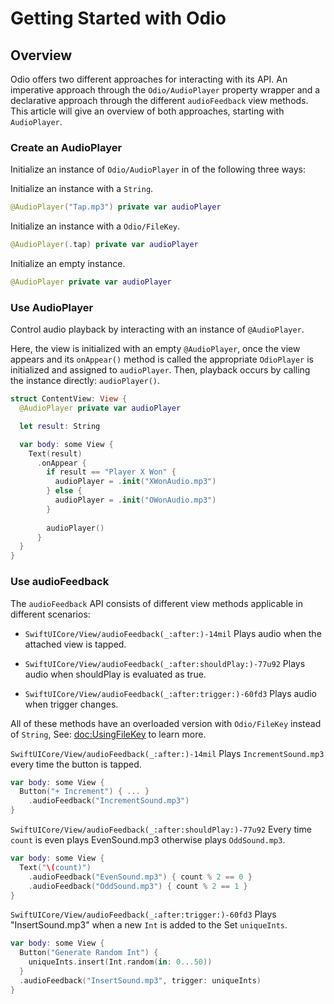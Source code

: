 # Getting Started with Odio

## Overview

Odio offers two different approaches for interacting with its API.
An imperative approach through the ``Odio/AudioPlayer`` property wrapper and
a declarative approach through the different `audioFeedback` view methods.
This article will give an overview of both approaches, starting with `AudioPlayer`.

### Create an AudioPlayer

Initialize an instance of ``Odio/AudioPlayer`` in of the following three ways:

Initialize an instance with a `String`.
```swift
@AudioPlayer("Tap.mp3") private var audioPlayer
```

Initialize an instance with a ``Odio/FileKey``.
```swift
@AudioPlayer(.tap) private var audioPlayer
```

Initialize an empty instance.
```swift
@AudioPlayer private var audioPlayer 
```

### Use AudioPlayer
Control audio playback by interacting with an instance of `@AudioPlayer`.

Here, the view is initialized with an empty `@AudioPlayer`,
once the view appears and its `onAppear()` method is called
the appropriate `OdioPlayer` is initialized and assigned to `audioPlayer`.
Then, playback occurs by calling the instance directly: `audioPlayer()`.
```swift
struct ContentView: View {
  @AudioPlayer private var audioPlayer

  let result: String

  var body: some View {
    Text(result)
      .onAppear {
        if result == "Player X Won" {
          audioPlayer = .init("XWonAudio.mp3")
        } else {
          audioPlayer = .init("OWonAudio.mp3")
        }
      
        audioPlayer()
      }
  }
}
```

### Use audioFeedback

The `audioFeedback` API consists of different view methods applicable in different scenarios:

* ``SwiftUICore/View/audioFeedback(_:after:)-14mil`` Plays audio when the attached view is tapped.

* ``SwiftUICore/View/audioFeedback(_:after:shouldPlay:)-77u92`` Plays audio when shouldPlay is evaluated as true.

* ``SwiftUICore/View/audioFeedback(_:after:trigger:)-60fd3`` Plays audio when trigger changes.

All of these methods have an overloaded version with ``Odio/FileKey`` instead of `String`,
See: <doc:UsingFileKey> to learn more.

``SwiftUICore/View/audioFeedback(_:after:)-14mil`` Plays `IncrementSound.mp3` every time the button is tapped.
```swift
var body: some View {
  Button("+ Increment") { ... }
    .audioFeedback("IncrementSound.mp3")
}
```

``SwiftUICore/View/audioFeedback(_:after:shouldPlay:)-77u92`` Every time `count` is even plays EvenSound.mp3
otherwise plays `OddSound.mp3`.
```swift
var body: some View {
  Text("\(count)")
    .audioFeedback("EvenSound.mp3") { count % 2 == 0 }
    .audioFeedback("OddSound.mp3") { count % 2 == 1 }
}
```

``SwiftUICore/View/audioFeedback(_:after:trigger:)-60fd3`` Plays "InsertSound.mp3" when a new `Int` is added 
to the Set `uniqueInts`.
```swift
var body: some View {
  Button("Generate Random Int") {
    uniqueInts.insert(Int.random(in: 0...50))
  }
  .audioFeedback("InsertSound.mp3", trigger: uniqueInts)
}
```
